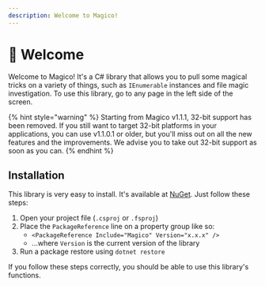 ```yaml
---
description: Welcome to Magico!
---
```


# 👋 Welcome

Welcome to Magico! It's a C# library that allows you to pull some magical tricks on a variety of things, such as `IEnumerable` instances and file magic investigation. To use this library, go to any page in the left side of the screen.

{% hint style="warning" %}
Starting from Magico v1.1.1, 32-bit support has been removed. If you still want to target 32-bit platforms in your applications, you can use v1.1.0.1 or older, but you'll miss out on all the new features and the improvements. We advise you to take out 32-bit support as soon as you can.
{% endhint %}

## Installation

This library is very easy to install. It's available at [NuGet](https://www.nuget.org/packages/SpecProbe/). Just follow these steps:

1. Open your project file (`.csproj` or `.fsproj`)
2. Place the `PackageReference` line on a property group like so:
   * `<PackageReference Include="Magico" Version="x.x.x" />`
   * ...where `Version` is the current version of the library
3. Run a package restore using `dotnet restore`

If you follow these steps correctly, you should be able to use this library's functions.
